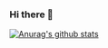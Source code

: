 ### Hi there 👋

[![Anurag's github stats](https://github-readme-stats.vercel.app/api?username=zgotter)](https://github.com/anuraghazra/github-readme-stats)

<!--
**zgotter/zgotter** is a ✨ _special_ ✨ repository because its `README.md` (this file) appears on your GitHub profile.

Here are some ideas to get you started:

- 🔭 I’m currently working on ...
- 🌱 I’m currently learning ...
- 👯 I’m looking to collaborate on ...
- 🤔 I’m looking for help with ...
- 💬 Ask me about ...
- 📫 How to reach me: ...
- 😄 Pronouns: ...
- ⚡ Fun fact: ...
-->
